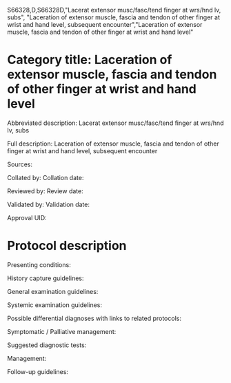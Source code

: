S66328,D,S66328D,"Lacerat extensor musc/fasc/tend finger at wrs/hnd lv, subs", "Laceration of extensor muscle, fascia and tendon of other finger at wrist and hand level, subsequent encounter","Laceration of extensor muscle, fascia and tendon of other finger at wrist and hand level"
# Category title: Laceration of extensor muscle, fascia and tendon of other finger at wrist and hand level

Abbreviated description: Lacerat extensor musc/fasc/tend finger at wrs/hnd lv, subs

Full description: Laceration of extensor muscle, fascia and tendon of other finger at wrist and hand level, subsequent encounter

Sources:

Collated by:
Collation date:

Reviewed by:
Review date:

Validated by:
Validation date:

Approval UID:

# Protocol description

Presenting conditions:

History capture guidelines:

General examination guidelines:

Systemic examination guidelines:

Possible differential diagnoses with links to related protocols:

Symptomatic / Palliative management:

Suggested diagnostic tests:

Management:

Follow-up guidelines:
